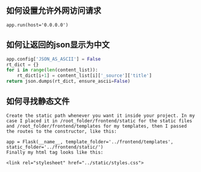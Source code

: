 
如何设置允许外网访问请求
----------------------
    app.run(host='0.0.0.0')
    
如何让返回的json显示为中文
------------------------
```python
app.config['JSON_AS_ASCII'] = False
rt_dict = {}    
for i in range(len(content_list)):
    rt_dict[i+1] = content_list[i]['_source']['title']
return json.dumps(rt_dict, ensure_ascii=False)
```

如何寻找静态文件
---------------
```
Create the static path whenever you want it inside your project. In my case I placed it in /root_folder/frontend/static for the static files and /root_folder/frontend/templates for my templates, then I passed the routes to the constructor, like this:

app = Flask(__name__, template_folder='../frontend/templates', 
static_folder='../frontend/static/')
Finally my html tag looks like this:

<link rel="stylesheet" href="../static/styles.css">
```

